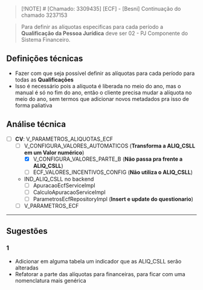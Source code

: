> [!NOTE] # [Chamado: 3309435] [ECF] - [Besni] Continuação do chamado 3237153

> Para definir as alíquotas especificas para cada período a **Qualificação da Pessoa Jurídica** deve ser 02 - PJ Componente do Sistema Financeiro.

## Definições técnicas
- Fazer com que seja possível definir as alíquotas para cada período para todas as **Qualificações**
- Isso é necessário pois a alíquota é liberada no meio do ano, mas o manual é só no fim do ano, então o cliente precisa mudar a alíquota no meio do ano, sem termos que adicionar novos metadados pra isso de forma paliativa

## Análise técnica
- [ ] **CV**: V_PARAMETROS_ALIQUOTAS_ECF
	- [ ] V_CONFIGURA_VALORES_AUTOMATICOS (**Transforma a ALIQ_CSLL em um Valor numérico**)
		- [x] V_CONFIGURA_VALORES_PARTE_B (**Não passa pra frente a ALIQ_CSLL**)
		- [ ] ECF_VALORES_INCENTIVOS_CONFIG (**Não utiliza o ALIQ_CSLL**)
	- IND_ALIQ_CSLL no backend
		- [ ] ApuracaoEcfServiceImpl
		- [ ] CalculoApuracaoServiceImpl
		- [ ] ParametrosEcfRepositoryImpl (**Insert e update do questionario**)
	- [ ] V_PARAMETROS_ECF
---
## Sugestões
### 1
- Adicionar em alguma tabela um indicador que as ALIQ_CSLL serão alteradas
- Refatorar a parte das alíquotas para financeiras, para ficar com uma nomenclatura mais genérica
